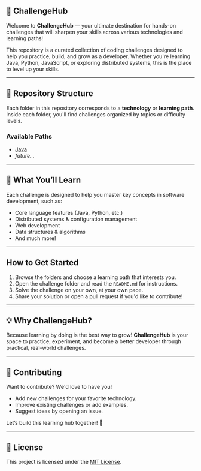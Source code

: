 ## 🚀 ChallengeHub

Welcome to **ChallengeHub** — your ultimate destination for hands-on challenges that will sharpen your skills across various technologies and learning paths!

This repository is a curated collection of coding challenges designed to help you practice, build, and grow as a developer. Whether you're learning Java, Python, JavaScript, or exploring distributed systems, this is the place to level up your skills.

---

## 📂 Repository Structure

Each folder in this repository corresponds to a **technology** or **learning path**. Inside each folder, you'll find challenges organized by topics or difficulty levels.

### Available Paths

* [Java](./java)
* *future...*

---

## 🎯 What You’ll Learn

Each challenge is designed to help you master key concepts in software development, such as:

* Core language features (Java, Python, etc.)
* Distributed systems & configuration management
* Web development
* Data structures & algorithms
* And much more!

---

##  How to Get Started

1. Browse the folders and choose a learning path that interests you.
2. Open the challenge folder and read the `README.md` for instructions.
3. Solve the challenge on your own, at your own pace.
4. Share your solution or open a pull request if you'd like to contribute!

---

## 💡 Why ChallengeHub?

Because learning by doing is the best way to grow!
**ChallengeHub** is your space to practice, experiment, and become a better developer through practical, real-world challenges.

---

## 🌱 Contributing

Want to contribute? We'd love to have you!

* Add new challenges for your favorite technology.
* Improve existing challenges or add examples.
* Suggest ideas by opening an issue.

Let’s build this learning hub together! 🧩

---

## 📄 License

This project is licensed under the [MIT License](LICENSE).

